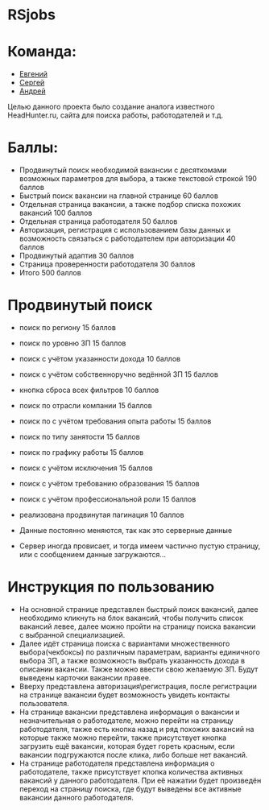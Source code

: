 # RSjobs
# Команда:
- [Евгений](https://github.com/Mornival)
- [Сергей](https://github.com/SergeiKudlai)
- [Андрей](https://github.com/thestrelchik)

Целью данного проекта было создание аналога известного HeadHunter.ru, сайта для поиска работы, работодателей и т.д.

# Баллы: 
- Продвинутый поиск необходимой вакансии с десяткомами возможных параметров для выбора, а также текстовой строкой 190 баллов
- Быстрый поиск вакансии на главной странице 60 баллов 
- Отдельная страница вакансии, а также подбор списка похожих вакансий 100 баллов
- Отдельная страница работодателя 50 баллов
- Авторизация, регистрация с использованием базы данных и возможность связаться с работодателем при авторизации 40 баллов
- Продвинутый адаптив 30 баллов
- Страница проверенности работодателя 30 баллов
- Итого 500 баллов

# Продвинутый поиск
- поиск по региону 15 баллов
- поиск по уровню ЗП 15 баллов
- поиск с учётом указанности дохода 10 баллов
- поиск с учётом собственноручно ведённой ЗП 15 баллов 
- кнопка сброса всех фильтров 10 баллов
- поиск по отрасли компании 15 баллов
- поиск по с учётом требования опыта работы 15 баллов
- поиск по типу занятости 15 баллов
- поиск по графику работы 15 баллов
- поиск с учётом исключения 15 баллов
- поиск с учётом требованию образования 15 баллов
- поиск с учётом профессиональной роли 15 баллов
- реализована продвинутая пагинация 10 баллов

- Данные постоянно меняются, так как это серверные данные
- Сервер иногда провисает, и тогда имеем частично пустую страницу, или с сообщением данные загружаются...

# Инструкция по пользованию
- На основной странице представлен быстрый поиск вакансий, далее необходимо кликнуть на блок вакансий, чтобы получить список вакансий левее, далее можно пройти на страницу поиска вакансии с выбранной специализацией.
- Далее идёт страница поиска с вариантами множественного выбора(чекбоксы) по различным параметрам, варианты единичного выбора ЗП, а также возможность выбрать указанность дохода в описании вакансии. Также можно ввести свою желаемую ЗП. Будут выведены карточки вакансии правее.
- Вверху представлена авторизация\регистрация, после регистрации на странице вакансии будет возможность увидеть контакты пользователя. 
- На странице вакансии представлена информация о вакансии и незначительная о работодателе, можно перейти на страницу работодателя, также есть кнопка назад и ряд похожих вакансий на которые также можно перейти, также присутствует кнопка  загрузить ещё вакансии, которая будет гореть красным, если вакансии подгружаются после клика, либо больше нет вакансий.
- На странице работодателя представлена информация о работодателе, также присутствует кпопка количества активных вакансий у данного работодателя. При её нажатии будет произведён переход на страницу поиска, где будут выведены все активные вакансии данного работодателя.
